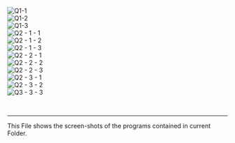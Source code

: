 ![Q1-1](https://github.com/Apostle1327/C-Language-Journey/assets/141388626/7bb8ba76-7944-4492-8d19-df3e2859f630) <br>
![Q1-2](https://github.com/Apostle1327/C-Language-Journey/assets/141388626/69aff844-b595-4f40-ae20-ffe0bf7a9137) <br>
![Q1-3](https://github.com/Apostle1327/C-Language-Journey/assets/141388626/12b8b020-6b5c-4267-bade-fadaf4fde5fd) <br>
![Q2 - 1 - 1](https://github.com/Apostle1327/C-Language-Journey/assets/141388626/eb2842e6-1a4f-427f-aa66-478c10a4c318) <br>
![Q2 - 1 - 2](https://github.com/Apostle1327/C-Language-Journey/assets/141388626/9e3a49a7-3451-42d9-8680-e60f1dba71bb) <br>
![Q2 - 1 - 3](https://github.com/Apostle1327/C-Language-Journey/assets/141388626/fea4999e-ef93-4ead-ae86-f982f6627efc) <br>
![Q2 - 2 - 1](https://github.com/Apostle1327/C-Language-Journey/assets/141388626/f9bafa60-2468-4ff0-9d83-351e9608c4d6) <br>
![Q2 - 2 - 2](https://github.com/Apostle1327/C-Language-Journey/assets/141388626/c5e86f8b-bc6c-46fc-8c30-e9adfad89022) <br>
![Q2 - 2 - 3](https://github.com/Apostle1327/C-Language-Journey/assets/141388626/714996ea-fc31-4493-874a-514df9a68cfb) <br>
![Q2 - 3 - 1](https://github.com/Apostle1327/C-Language-Journey/assets/141388626/574b8e6d-9ff9-47b2-b030-40d94963608a) <br>
![Q2 - 3 - 2](https://github.com/Apostle1327/C-Language-Journey/assets/141388626/1b16d0e4-ee20-457d-9b64-a3c361d83bec) <br>
![Q3 - 3 - 3](https://github.com/Apostle1327/C-Language-Journey/assets/141388626/e6790abe-493c-4888-9266-4a0729259f71) <br>

<br>
<hr>

<p>This File shows the screen-shots of the programs contained in current Folder.</p>
